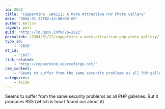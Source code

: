 ```yaml
---
id: 2022
title: 'Coppermine  &#8211; A More Attractive PHP Photo Gallery'
date: '2004-01-22T02:43:06+00:00'
author: Kellan
layout: post
guid: 'http://lm.quxx.info/?p=2022'
permalink: /2004/01/22/coppermine-a-more-attractive-php-photo-gallery/
typo_id:
    - '2020'
mt_id:
    - '1667'
link_related:
    - 'http://coppermine.sourceforge.net/'
raw_content:
    - 'Seems to suffer from the same security problems as all PHP galleries.  But it produces RSS (which is how I found out about it)'
categories:
    - Aside
---
```


Seems to suffer from the same security problems as all PHP galleries. But it produces RSS (which is how I found out about it)